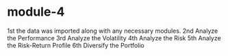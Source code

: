 # module-4
1st the data was imported along with any necessary modules.
2nd Analyze the Performance
3rd Analyze the Volatility
4th Analyze the Risk
5th Analyze the Risk-Return Profile
6th Diversify the Portfolio
